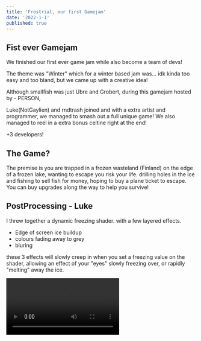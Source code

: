 ```yaml
---
title: 'Frostrial, our first Gamejam'
date: '2022-1-1'
published: true
---
```


## Fist ever Gamejam

We finished our first ever game jam while also become a team of devs!

The theme was "Winter" which for a winter based jam was... idk kinda too easy and too bland, but we came up with a creative idea!

Although smallfish was just Ubre and Grobert, during this gamejam hosted by - PERSON,

Luke(NotGaylien) and rndtrash joined and with a extra artist and programmer, we managed to smash out a full unique game!
We also managed to reel in a extra bonus ceitine right at the end!

+3 developers!

## The Game?

The premise is you are trapped in a frozen wasteland (Finland) on the edge of a frozen lake, wanting to escape you risk your life.
drilling holes in the ice and fishing to sell fish for money, hoping to buy a plane ticket to escape.
You can buy upgrades along the way to help you survive!

## PostProcessing - Luke
I threw together a dynamic freezing shader.
with a few layered effects.
- Edge of screen ice buildup
- colours fading away to grey
- bluring

these 3 effects will slowly creep in when you set a freezing value on the shader, allowing an effect of your "eyes" slowly freezing over, or rapidly "melting" away the ice.

<Video src="frosty_pp.mp4" />

This is a really nice visual indicator of how cold you are and how much more cold you can withstand before you lose.

## Props and Clothing - Luke
I really wanted custom clothing.

No game up to this point has done custom clothing, so i threw together some basic clothes that could be recoloured.
There isnt much detail, but you will never be close enough to see any detail anyway.
<Img src="clothes.png" />

I also dealt with a any props and hard surface models, be that the fishing rods, tools, cabin, bench and so on.
these were all quick and easy pushed out models.
<Img src="props.png" />

## Particles - Luke / Ubre
Every good games needs some particles.
So I (Luke) quickly threw together some 
- water particles
- nice stinky and flies particles ( this will help you to find tiny fish you might not be able to notice! )

<Video src="stinky_flies.mp4" />

Ubre
HEHEHE HAHAHA WORMS!!!! ARGHHH FIRE FIRE FIRE!!!!